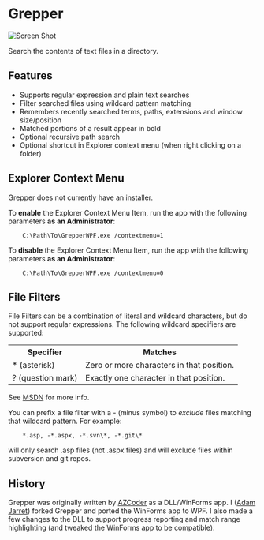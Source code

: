 # Grepper

![Screen Shot](https://raw2.github.com/adamjarret/Grepper/master/GrepperWPF/ScreenShot.png)


Search the contents of text files in a directory.

## Features

* Supports regular expression and plain text searches
* Filter searched files using wildcard pattern matching
* Remembers recently searched terms, paths, extensions and window size/position
* Matched portions of a result appear in bold
* Optional recursive path search
* Optional shortcut in Explorer context menu (when right clicking on a folder)

## Explorer Context Menu

Grepper does not currently have an installer.

To **enable** the Explorer Context Menu Item,  run the app with the following parameters **as an Administrator**:

        C:\Path\To\GrepperWPF.exe /contextmenu=1

To **disable** the Explorer Context Menu Item,  run the app with the following parameters **as an Administrator**:

        C:\Path\To\GrepperWPF.exe /contextmenu=0

## File Filters

File Filters can be a combination of literal and wildcard characters, but do not support regular expressions.
The following wildcard specifiers are supported:

<table>
  <tr>
    <th>Specifier</th><th>Matches</th>
  </tr>
  <tr>
    <td>* (asterisk)</td><td>Zero or more characters in that position.</td>
  </tr>
  <tr>
    <td>? (question mark)</td><td>Exactly one character in that position.</td>
  </tr>
</table>

See [MSDN](http://msdn.microsoft.com/en-us/library/dd413233) for more info.

You can prefix a file filter with a - (minus symbol) to *exclude* files matching that wildcard pattern. For example:

        *.asp, -*.aspx, -*.svn\*, -*.git\*

will only search .asp files (not .aspx files) and will exclude files within subversion and git repos. 
		
## History

Grepper was originally written by [AZCoder](https://github.com/AZCoder) as a DLL/WinForms app. I ([Adam Jarret](https://github.com/adamjarret)) forked Grepper and ported the WinForms app to WPF. I also made a few changes to the DLL to support progress reporting and match range highlighting (and tweaked the WinForms app to be compatible). 
